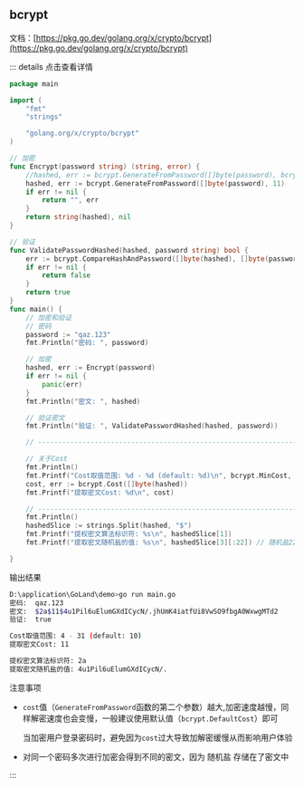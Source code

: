 ## bcrypt

文档：[https://pkg.go.dev/golang.org/x/crypto/bcrypt](https://pkg.go.dev/golang.org/x/crypto/bcrypt)

::: details 点击查看详情

```go
package main

import (
	"fmt"
	"strings"

	"golang.org/x/crypto/bcrypt"
)

// 加密
func Encrypt(password string) (string, error) {
	//hashed, err := bcrypt.GenerateFromPassword([]byte(password), bcrypt.DefaultCost)
	hashed, err := bcrypt.GenerateFromPassword([]byte(password), 11)
	if err != nil {
		return "", err
	}
	return string(hashed), nil
}

// 验证
func ValidatePasswordHashed(hashed, password string) bool {
	err := bcrypt.CompareHashAndPassword([]byte(hashed), []byte(password))
	if err != nil {
		return false
	}
	return true
}
func main() {
	// 加密和验证
	// 密码
	password := "qaz.123"
	fmt.Println("密码: ", password)

	// 加密
	hashed, err := Encrypt(password)
	if err != nil {
		panic(err)
	}
	fmt.Println("密文: ", hashed)

	// 验证密文
	fmt.Println("验证: ", ValidatePasswordHashed(hashed, password))

	// ----------------------------------------------------------------------------------------------------------------

	// 关于Cost
	fmt.Println()
	fmt.Printf("Cost取值范围: %d - %d (default: %d)\n", bcrypt.MinCost, bcrypt.MaxCost, bcrypt.DefaultCost)
	cost, err := bcrypt.Cost([]byte(hashed))
	fmt.Printf("提取密文Cost: %d\n", cost)

	// ----------------------------------------------------------------------------------------------------------------
	fmt.Println()
	hashedSlice := strings.Split(hashed, "$")
	fmt.Printf("提权密文算法标识符: %s\n", hashedSlice[1])
	fmt.Printf("提取密文随机盐的值: %s\n", hashedSlice[3][:22]) // 随机盐22位

}
```

输出结果

```bash
D:\application\GoLand\demo>go run main.go
密码:  qaz.123
密文:  $2a$11$4u1Pil6uElumGXdICycN/.jhUmK4iatfUi8VwSO9fbgA0WxwgMTd2
验证:  true

Cost取值范围: 4 - 31 (default: 10)
提取密文Cost: 11

提权密文算法标识符: 2a
提取密文随机盐的值: 4u1Pil6uElumGXdICycN/.
```

注意事项

* `cost`值（`GenerateFromPassword`函数的第二个参数）越大,加密速度越慢，同样解密速度也会变慢，一般建议使用默认值（`bcrypt.DefaultCost`）即可

  当加密用户登录密码时，避免因为`cost`过大导致加解密缓慢从而影响用户体验

* 对同一个密码多次进行加密会得到不同的密文，因为 随机盐 存储在了密文中

:::